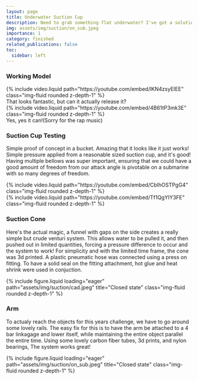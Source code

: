 ```yaml
---
layout: page
title: Underwater Suction Cup
description: Need to grab something flat underwater? I've got a solution!
img: assets/img/suction/on_sub.jpeg
importance: 1
category: finished
related_publications: false
toc:
  sidebar: left
---
```

### **Working Model**
<div class="row">
    <div class="col-sm mt-3 mt-md-0">
        {% include video.liquid path="https://youtube.com/embed/lKN4zsyEIEE" class="img-fluid rounded z-depth-1" %}
    </div>
</div>
That looks fantastic, but can it actually release it?

<div class="col-sm mt-3 mt-md-0">
    {% include video.liquid path="https://youtube.com/embed/4B61tP3mk3E" class="img-fluid rounded z-depth-1" %}
</div>
Yes, yes it can!(Sorry for the rap music)

### **Suction Cup Testing**

Simple proof of concept in a bucket. Amazing that it looks like it just works! Simple pressure applied from a reasonable sized suction cup, and it's good! Having multiple bellows was super important, ensuring that we could have a good amount of freedom from our attack angle is pivotable on a submarine with so many degrees of freedom. 
<div class="row">
     <div class="col-sm mt-3 mt-md-0">
        {% include video.liquid path="https://youtube.com/embed/CbIhOSTPgG4" class="img-fluid rounded z-depth-1" %}
    </div>
    <div class="col-sm mt-3 mt-md-0">
        {% include video.liquid path="https://youtube.com/embed/Tf1QgYIY3FE" class="img-fluid rounded z-depth-1" %}
    </div>
   
</div> 


### **Suction Cone**
Here's the actual magic, a funnel with gaps on the side creates a really simple but crude venturi system. This allows water to be pulled it, and then pushed out in limited quantities, forcing a pressure difference to occur and the system to work! For simplicity and with the limited time frame, the cone was 3d printed. A plastic pneumatic hose was connected using a press on fitting. To have a solid seal on the fitting attachment, hot glue and heat shrink were used in conjuction. 

 <div class="col-sm mt-3 mt-md-0">
        {% include figure.liquid loading="eager" path="assets/img/suction/cad.jpeg" title="Closed state" class="img-fluid rounded z-depth-1" %}
    </div>

### **Arm**
To actualy reach the objects for this years challenge, we have to go around some lovely rails. The easy fix for this is to have the arm be attached to a 4 bar linkagage and lower itself, while maintaining the entire object parallel the entire time. Using some lovely carbon fiber tubes, 3d prints, and nylon bearings, The system works great!

<div class="row">
    <div class="col-sm mt-3 mt-md-0">
        {% include figure.liquid loading="eager" path="assets/img/suction/on_sub.jpeg" title="Closed state" class="img-fluid rounded z-depth-1" %}
    </div>
</div>





